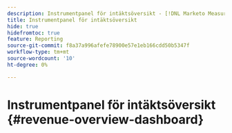 ```yaml
---
description: Instrumentpanel för intäktsöversikt - [!DNL Marketo Measure] - Produkt
title: Instrumentpanel för intäktsöversikt
hide: true
hidefromtoc: true
feature: Reporting
source-git-commit: f8a37a996afefe78900e57e1eb166cdd50b5347f
workflow-type: tm+mt
source-wordcount: '10'
ht-degree: 0%

---
```


# Instrumentpanel för intäktsöversikt {#revenue-overview-dashboard}
